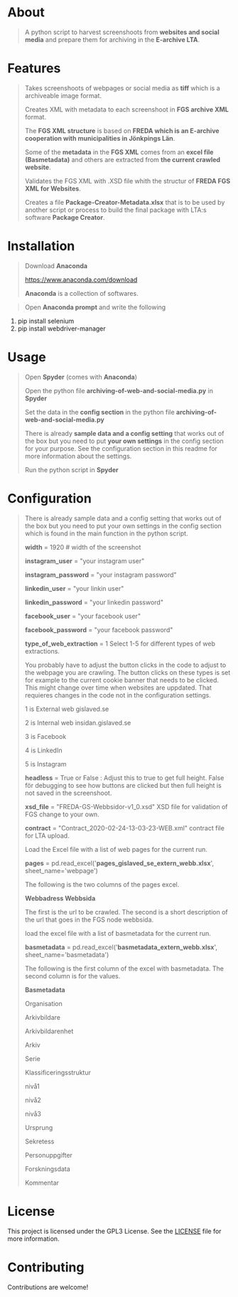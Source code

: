 # About
> A python script to harvest screenshoots from **websites and social media** and prepare them for archiving in the **E-archive LTA**.
> 
# Features
>Takes screenshoots of webpages or social media as **tiff** which is a archiveable image format.
>
>Creates XML with metadata to each screenshoot in **FGS archive XML** format.
>
>The **FGS XML structure** is based on **FREDA which is an E-archive cooperation with municipalities in Jönkpings Län**.
>
>Some of the **metadata** in the **FGS XML** comes from an **excel file (Basmetadata)** and others are extracted from **the current crawled website**.
>
>Validates the FGS XML with .XSD file whith the structur of **FREDA FGS XML for Websites**.
>
>Creates a file **Package-Creator-Metadata.xlsx** that is to be used by another script or process to build the final package with LTA:s software **Package Creator**.
>
# Installation

>Download **Anaconda**
>
>https://www.anaconda.com/download
>
>**Anaconda** is a collection of softwares. 

>Open **Anaconda prompt** and write the following
1. pip install selenium
2. pip install webdriver-manager

>
>
# Usage
>Open **Spyder** (comes with **Anaconda**)
>
>Open the python file **archiving-of-web-and-social-media.py** in **Spyder**
>
>Set the data in the **config section** in the python file **archiving-of-web-and-social-media.py**
>
>There is already **sample data and a config setting** that works out of the box
>but you need to put **your own settings** in the config section for your purpose.
>See the configuration section in this readme for more information about the settings.
>
>Run the python script in **Spyder**
>
# Configuration
>There is already sample data and a config setting that works out of the box but you need to put your own settings in the config section which is found in the main function in the python script.
>
>**width** = 1920 # width of the screenshot
>
>**instagram_user** = "your instagram user"
>
>**instagram_password** = "your instagram password"
>
>**linkedin_user** = "your linkin user"
>
>**linkedin_password** = "your linkedin password"
>
>**facebook_user** = "your facebook user"
>
>**facebook_password** = "your facebook password"
>
>**type_of_web_extraction** = 1  Select 1-5 for different types of web extractions.
>
>You probably have to adjust the button clicks in the code to adjust to the webpage you are crawling.
>The button clicks on these types is set for example to the current cookie banner that needs to be clicked. This might change over time when websites are uppdated. That requieres changes in the code not in the configuration settings.
>
>1 is External web gislaved.se   
>
>2 is Internal web insidan.gislaved.se
>
>3 is Facebook
>
>4 is LinkedIn
>
>5 is Instagram
>
>**headless** = True or False : Adjust this to true to get full height. False för debugging to see how buttons are clicked but then full height is not saved in the screenshoot.
>
>**xsd_file** = "FREDA-GS-Webbsidor-v1_0.xsd" XSD file for validation of FGS change to your own.
>
>**contract** = "Contract_2020-02-24-13-03-23-WEB.xml" contract file for LTA upload.
>
>Load the Excel file with a list of web pages for the current run.
>
>**pages** = pd.read_excel('**pages_gislaved_se_extern_webb.xlsx**', sheet_name='webpage')
>
>The following is the two columns of the pages excel.
>
>**Webbadress	Webbsida**
>
>The first is the url to be crawled.
>The second is a short description of the url that goes in the FGS node webbsida.
>
>load the excel file with a list of basmetadata for the  current run.
>
>**basmetadata** = pd.read_excel('**basmetadata_extern_webb.xlsx**', sheet_name='basmetadata')
>
>The following is the first column of the excel with basmetadata. The second column is for the values.
>
>**Basmetadata**
>
>Organisation
>
>Arkivbildare
>
>Arkivbildarenhet
>
>Arkiv
>
>Serie
>
>Klassificeringsstruktur
>
>nivå1
>
>nivå2
>
>nivå3
>
>Ursprung
>
>Sekretess
>
>Personuppgifter
>
>Forskningsdata
>
>Kommentar
 
# License
This project is licensed under the GPL3 License. See the [LICENSE](LICENSE.txt) file for more information.  

# Contributing
Contributions are welcome! 


